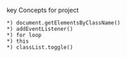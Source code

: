 key Concepts for project

    *) document.getElementsByClassName()
    *) addEventListener()
    *) for loop
    *) this
    *) classList.toggle()

